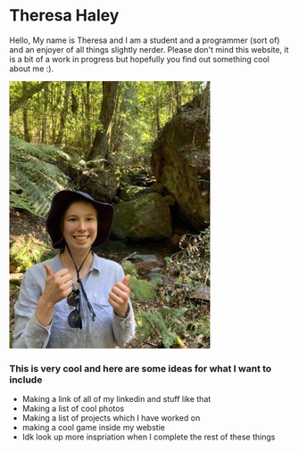 # Theresa Haley
Hello, My name is Theresa and I am a student and a programmer (sort of) and an enjoyer of all things slightly nerder. Please don't mind this website, it is a bit of a work in progress but hopefully you find out something cool about me :). 

![Theresa Haley](headshot.jpg)

### This is very cool and here are some ideas for what I want to include
- Making a link of all of my linkedin and stuff like that
- Making a list of cool photos 
- Making a list of projects which I have worked on
- making a cool game inside my webstie
- Idk look up more inspriation when I complete the rest of these things
